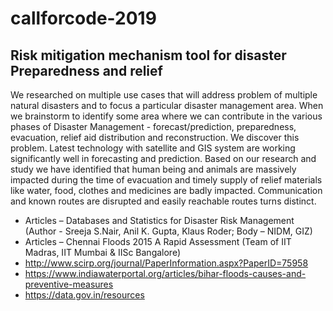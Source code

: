 # callforcode-2019

## Risk mitigation mechanism tool for disaster Preparedness and relief

We researched on multiple use cases that will address problem of multiple natural disasters and to focus a particular disaster management area.
When we brainstorm to identify some area where we can contribute in the various phases of Disaster Management - forecast/prediction, preparedness, evacuation, relief aid distribution and reconstruction. We discover this problem.
Latest technology with satellite and GIS system are working significantly well in forecasting and prediction. Based on our research and study we have identified that human being and animals are massively impacted during the time of evacuation and timely supply of relief materials like water, food, clothes and medicines are badly impacted. Communication and known routes are disrupted and easily reachable routes turns distinct.

* Articles – Databases and Statistics for Disaster Risk Management (Author - Sreeja S.Nair, Anil K. Gupta, Klaus Roder; Body – NIDM, GIZ)
* Articles – Chennai Floods 2015 A Rapid Assessment (Team of IIT Madras, IIT Mumbai & IISc Bangalore)
* http://www.scirp.org/journal/PaperInformation.aspx?PaperID=75958
* https://www.indiawaterportal.org/articles/bihar-floods-causes-and-preventive-measures
* https://data.gov.in/resources
